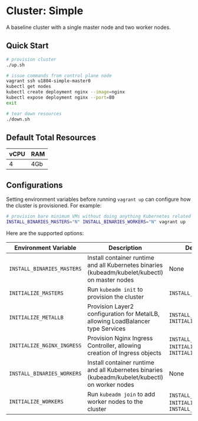 # Cluster: Simple

A baseline cluster with a single master node and two worker nodes.

## Quick Start

```sh
# provision cluster
./up.sh

# issue commands from control plane node
vagrant ssh u1804-simple-master0
kubectl get nodes
kubectl create deployment nginx --image=nginx
kubectl expose deployment nginx --port=80
exit

# tear down resources
./down.sh
```

## Default Total Resources

|vCPU|RAM|
|--|--|
|4|4Gb|

## Configurations

Setting environment variables before running `vagrant up` can configure how the
cluster is provisioned. For example:

```sh
# provision bare minimum VMs without doing anything Kubernetes related
INSTALL_BINARIES_MASTERS="N" INSTALL_BINARIES_WORKERS="N" vagrant up
```

Here are the supported options:

|Environment Variable|Description|Dependencies|Default|Override|
|--|--|--|--|--|
|`INSTALL_BINARIES_MASTERS`|Install container runtime and all Kubernetes binaries (kubeadm/kubelet/kubectl) on master nodes|None|install binaries|"N"|
|`INITIALIZE_MASTERS`|Run `kubeadm init` to provision the cluster|`INSTALL_BINARIES_MASTERS`|initialize masters|"N"|
|`INITIALIZE_METALLB`|Provision Layer2 configuration for MetalLB, allowing LoadBalancer type Services|`INSTALL_BINARIES_MASTERS`, `INITIALIZE_MASTERS`|do not provision|"Y"|
|`INITIALIZE_NGINX_INGRESS`|Provision Nginx Ingress Controller, allowing creation of Ingress objects|`INSTALL_BINARIES_MASTERS`, `INITIALIZE_MASTERS`, `INITIALIZE_METALLB`|do not provision|"Y"|
|`INSTALL_BINARIES_WORKERS`|Install container runtime and all Kubernetes binaries (kubeadm/kubelet/kubectl) on worker nodes|None|install binaries|"N"|
|`INITIALIZE_WORKERS`|Run `kubeadm join` to add worker nodes to the cluster|`INSTALL_BINARIES_MASTERS`, `INITIALIZE_MASTERS`, `INSTALL_BINARIES_WORKERS`|join workers|"N"|

